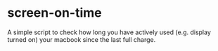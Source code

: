 # screen-on-time
A simple script to check how long you have actively used (e.g. display turned on) your macbook since the last full charge.
